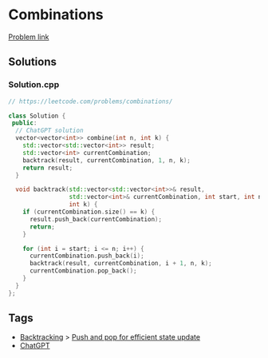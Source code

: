 # Combinations

[Problem link](https://leetcode.com/problems/combinations/)

## Solutions


### Solution.cpp
```cpp
// https://leetcode.com/problems/combinations/

class Solution {
 public:
  // ChatGPT solution
  vector<vector<int>> combine(int n, int k) {
    std::vector<std::vector<int>> result;
    std::vector<int> currentCombination;
    backtrack(result, currentCombination, 1, n, k);
    return result;
  }

  void backtrack(std::vector<std::vector<int>>& result,
                 std::vector<int>& currentCombination, int start, int n,
                 int k) {
    if (currentCombination.size() == k) {
      result.push_back(currentCombination);
      return;
    }

    for (int i = start; i <= n; i++) {
      currentCombination.push_back(i);
      backtrack(result, currentCombination, i + 1, n, k);
      currentCombination.pop_back();
    }
  }
};
```
## Tags

* [Backtracking](/Collections/backtracking.md#backtracking) > [Push and pop for efficient state update](/Collections/backtracking.md#push-and-pop-for-efficient-state-update)
* [ChatGPT](/Collections/chatgpt.md#chatgpt)
